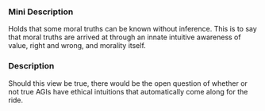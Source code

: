 ### Mini Description

Holds that some moral truths can be known without inference. This is to say that moral truths are arrived at through an innate intuitive awareness of value, right and wrong, and morality itself. 

### Description

Should this view be true, there would be the open question of whether or not true AGIs have ethical intuitions that automatically come along for the ride.
